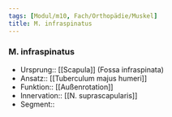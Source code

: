 ```yaml
---
tags: [Modul/m10, Fach/Orthopädie/Muskel]
title: M. infraspinatus
---
```

### M. infraspinatus
- Ursprung:: [[Scapula]] (Fossa infraspinata)
- Ansatz:: [[Tuberculum majus humeri]]
- Funktion:: [[Außenrotation]]
- Innervation:: [[N. suprascapularis]]
- Segment:: 